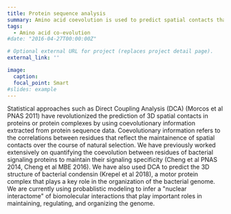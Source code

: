 ```yaml
---
title: Protein sequence analysis
summary: Amino acid coevolution is used to predict spatial contacts that have been maintained over the course of natural selection.
tags:
  - Amino acid co-evolution
#date: "2016-04-27T00:00:00Z"

# Optional external URL for project (replaces project detail page).
external_link: ''

image:
  caption: 
  focal_point: Smart
#slides: example
---
```

Statistical approaches such as Direct Coupling Analysis (DCA) (Morcos et al PNAS 2011) have revolutionized the prediction of 3D spatial contacts in proteins or protein complexes by using coevolutionary information extracted from protein sequence data. Coevolutionary information refers to the correlations between residues that reflect the maintainence of spatial contacts over the course of natural selection. We have previously worked extensively on quantifying the coevolution between residues of bacterial signaling proteins to maintain their signaling specificity (Cheng et al PNAS 2014, Cheng et al MBE 2016). We have also used DCA to predict the 3D structure of bacterial condensin (Krepel et al 2018), a motor protein complex that plays a key role in the organization of the bacterial genome. We are currently using probablistic modeling to infer a "nuclear interactome" of biomolecular interactions that play important roles in maintaining, regulating, and organizing the genome.